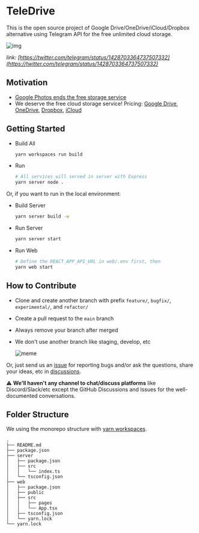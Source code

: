 # TeleDrive

This is the open source project of Google Drive/OneDrive/iCloud/Dropbox alternative using Telegram API for the free unlimited cloud storage.

![img](https://lh6.googleusercontent.com/BSuWa2VPQu_LIiH8Luxf7AqIlqBcayv-pR_39Jm5IpTyqvbGmKKNYNS3uK-kaNhHI6Vawh6mqznNSpgMZ_FQ=w3360-h1880)

*link: [https://twitter.com/telegram/status/1428703364737507332](https://twitter.com/telegram/status/1428703364737507332)*

## Motivation

 - [Google Photos ends the free storage service](https://www.techradar.com/news/google-photos-price)
 - We deserve the free cloud storage service! Pricing: [Google Drive](https://one.google.com/about/plans), [OneDrive](https://one.google.com/about/plans), [Dropbox](https://www.dropbox.com/individual/plans-comparison), [iCloud](https://support.apple.com/en-us/HT201238)

## Getting Started

 - Build All

   ```bash
   yarn workspaces run build
   ```

 - Run

   ```bash
   # All services will served in server with Express
   yarn server node .
   ```

Or, if you want to run in the local environment:

 - Build Server

   ```bash
   yarn server build -w
   ```

 - Run Server

   ```bash
   yarn server start
   ```

 - Run Web

   ```bash
   # Define the REACT_APP_API_URL in web/.env first, then
   yarn web start
   ```

## How to Contribute

 - Clone and create another branch with prefix `feature/`, `bugfix/`, `experimental/`, and `refactor/`
 - Create a pull request to the `main` branch
 - Always remove your branch after merged
 - We don't use another branch like staging, develop, etc

   ![meme](https://pics.me.me/thumb_weldont-do-that-here-we-dont-do-that-here-49999819.png)

Or, just send us an [issue](https://github.com/mgilangjanuar/teledrive/issues) for reporting bugs and/or ask the questions, share your ideas, etc in [discussions](https://github.com/mgilangjanuar/teledrive/discussions).

⚠️ **We'll haven't any channel to chat/discuss platforms** like Discord/Slack/etc except the GitHub Discussions and Issues for the well-documented conversations.

## Folder Structure

We using the monorepo structure with [yarn workspaces](https://classic.yarnpkg.com/en/docs/workspaces/).

```
.
├── README.md
├── package.json
├── server
│   ├── package.json
│   ├── src
│   │   └── index.ts
│   └── tsconfig.json
├── web
│   ├── package.json
│   ├── public
│   ├── src
│   │   ├── pages
│   │   └── App.tsx
│   ├── tsconfig.json
│   └── yarn.lock
└── yarn.lock
```